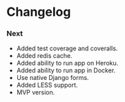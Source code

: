 # Changelog


### Next

- Added test coverage and coveralls.
- Added redis cache.
- Added ability to run app on Heroku.
- Added ability to run app in Docker.
- Use native Django forms.
- Added LESS support.
- MVP version.
